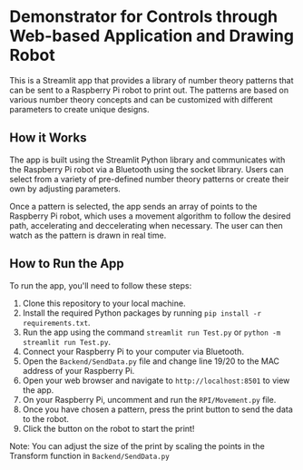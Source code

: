 #  Demonstrator for Controls through Web-based Application and Drawing Robot
This is a Streamlit app that provides a library of number theory patterns that can be sent to a Raspberry Pi robot to print out. The patterns are based on various number theory concepts and can be customized with different parameters to create unique designs.

## How it Works

The app is built using the Streamlit Python library and communicates with the Raspberry Pi robot via a Bluetooth using the socket library. Users can select from a variety of pre-defined number theory patterns or create their own by adjusting parameters.

Once a pattern is selected, the app sends an array of points to the Raspberry Pi robot, which uses a movement algorithm to follow the desired path, accelerating and deccelerating when necessary. The user can then watch as the pattern is drawn in real time.

## How to Run the App

To run the app, you'll need to follow these steps:

1. Clone this repository to your local machine.
2. Install the required Python packages by running `pip install -r requirements.txt`.
3. Run the app using the command `streamlit run Test.py` or `python -m streamlit run Test.py`.
4. Connect your Raspberry Pi to your computer via Bluetooth.
5. Open the `Backend/SendData.py` file and change line 19/20 to the MAC address of your Raspberry Pi.
6. Open your web browser and navigate to `http://localhost:8501` to view the app.
7. On your Raspberry Pi, uncomment and run the `RPI/Movement.py` file.
8. Once you have chosen a pattern, press the print button to send the data to the robot.
9. Click the button on the robot to start the print!

Note: You can adjust the size of the print by scaling the points in the Transform function in `Backend/SendData.py`
